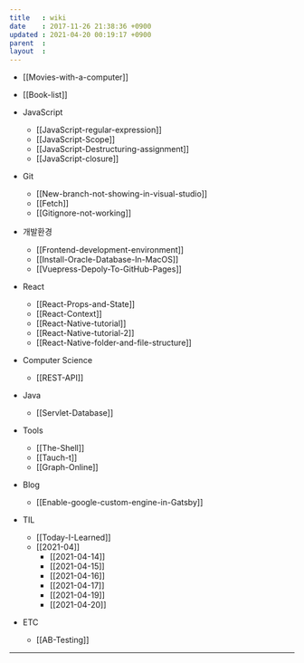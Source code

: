 ```yaml
---
title   : wiki
date    : 2017-11-26 21:38:36 +0900
updated : 2021-04-20 00:19:17 +0900
parent  : 
layout  :
---
```


* [[Movies-with-a-computer]] 
* [[Book-list]]
* JavaScript
	* [[JavaScript-regular-expression]]
	* [[JavaScript-Scope]]
	* [[JavaScript-Destructuring-assignment]]
	* [[JavaScript-closure]]

* Git
	* [[New-branch-not-showing-in-visual-studio]]
	* [[Fetch]]
	* [[Gitignore-not-working]]
* 개발환경
	* [[Frontend-development-environment]]
	* [[Install-Oracle-Database-In-MacOS]]
	* [[Vuepress-Depoly-To-GitHub-Pages]]
* React
	* [[React-Props-and-State]]
	* [[React-Context]]
	* [[React-Native-tutorial]]
	* [[React-Native-tutorial-2]]
	* [[React-Native-folder-and-file-structure]]
* Computer Science
	* [[REST-API]]
* Java
	* [[Servlet-Database]] 
* Tools
	* [[The-Shell]]
	* [[Tauch-t]]
	* [[Graph-Online]]
* Blog
	* [[Enable-google-custom-engine-in-Gatsby]]
* TIL
	* [[Today-I-Learned]]
	* [[2021-04]]
		* [[2021-04-14]]
		* [[2021-04-15]]
		* [[2021-04-16]]
		* [[2021-04-17]]
		* [[2021-04-19]]
		* [[2021-04-20]]
* ETC
	* [[AB-Testing]]
---

